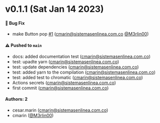 # v0.1.1 (Sat Jan 14 2023)

#### 🐛 Bug Fix

- make Button pop [#1](https://github.com/M3rlin00/learnstorybook-design-system/pull/1) (cmarin@sistemasenlinea.com.co [@M3rlin00](https://github.com/M3rlin00))

#### ⚠️ Pushed to `main`

- docs: added documentation test (cmarin@sistemasenlinea.com.co)
- test: upadte yarn (cmarin@sistemasenlinea.com.co)
- test: update dependencies (cmarin@sistemasenlinea.com.co)
- test: added yarn to the compilation (cmarin@sistemasenlinea.com.co)
- test: added test to chromatic (cmarin@sistemasenlinea.com.co)
- Actions secrets (cmarin@sistemasenlinea.com.co)
- first commit (cmarin@sistemasenlinea.com.co)

#### Authors: 2

- cesar.marin (cmarin@sistemasenlinea.com.co)
- cmarin ([@M3rlin00](https://github.com/M3rlin00))
